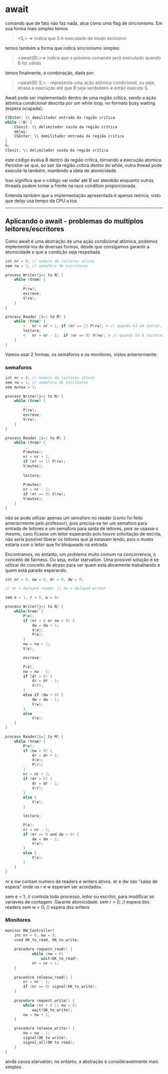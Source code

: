 # await

comando que de fato não faz nada, atua como uma flag de sincronismo. Em sua forma mais simples temos

> <S;> => indica que S é executado de modo exclusivo

temos também a forma que indica sincronismo simples:

> <await(B);>=> indica que o próximo comando será executado quando B for válido

temos finalmente, a combinação, dada por:

> <await(B) S;> - representa uma ação atômica condicional, ou seja, atrasa a execução até que B seja verdadeiro e então executa S.

Await pode ser implementado dentro de uma região crítica, sendo a ação atômica condicional descrita por um while loop, no formato busy waiting (espera ocupada):

```c
CSEnter; \\ demilitador entrada da região critica
while (!B) {
    CSexit; \\ delimitador saida da região crítica
    delay;
    CSEnter; \\ demilitador entrada da região critica
}
S;
CSexit; \\ delimitador saida da região crítica
```

este código evalua B dentro da região critica, tornando a execução atomica. Percebe-se que, ao sair da região critica dentro do while, outra thread pode executá-la também, mantendo a ideia de atomicidade. 

Isso significa que o código vai rodar até B ser atendido enquanto outras threads podem tomar a frente na race condition proporcionada.

Entenda também que a implementação apresentada é apenas teórica, visto que delay usa tempo da CPU a toa.

---

## Aplicando o await - problemas do multiplos leitores/escritores


Como await é uma abstração de uma ação condicional atômica, podemos implementá-los de diversas formas, desde que consigamos garantir a atomicidade e que a condição seja respeitada.

```c
int nr = 0; // numero de leitores ativos
sem rw = 1; // semaforo de escritores

process Writer[j=1 to N] {
	while (true) {
		...
		P(rw);
		escreve;
		V(rw);
	}
}

process Reader [i=1 to M] {
	while (true) {
		<	nr = nr + 1; if (nr == 1) P(rw); > // quando há um leitor, paramos as escritas
		leitura;
		<   nr = nr - 1;  if (nr == 0) V(rw); > // quando há 0 leitores, voltamos a escrever
	}
}
```


Vamos usar 2 formas, os semáforos e os monitores, vistos anteriormente:

### semaforos 
```c
int nr = 0; // numero de leitores ativos
sem rw = 1; // semaforo de escritores
sem mutex = 1; 

process Writer[j=1 to N] {
	while (true) {
		...
		P(rw);
		escreve;
		V(rw);
	}
}

process Reader [i=1 to M] {
	while (true) {
		...
		P(mutex);
		nr = nr + 1;
		if (nr == 1) P(rw);
		V(mutex);
		
		leitura;
		
		P(mutex)
		nr = nr - 1;
		if (nr == 0) V(rw);
		V(mutex);
	}
}
```

não se pode utilizar apenas um semaforo no reader (como foi feito anteriormente pelo professor), pois precisa-se ter um semaforo para entrada de leitores e um semaforo para saída de leitores, pois se usasse o mesmo, caso ficasse um leitor esperando pois houve solicitação de escrita, não seria possível liberar os leitores que já estavam lendo, pois o mutex estaria com o leitor que foi bloqueado na entrada.

Encontramos, no entanto, um problema muito comum na concorrencia, o conceito de fairness. Ou seja, evitar starvation. Uma possível solução é se utilizar do conceito de atraso para ver quem está ativamente trabalhando e quem está parado esperando.

```c
int nr = 0, nw = 0, dr = 0, dw = 0;

// dr = delayed reader || dw = delayed writer

sem e = 1, r = 0, w = 0;

process Writer[j=1 to N] {
	while(true) {
		P(e);
		if (nr > 0 or nw > 0) {
			dw = dw + 1;
			V(e);
			P(e);
		}
		nw = nw + 1;
		V(e);

		escreve;

		P(e);
		nw = nw - 1;
		if (dr > 0) {
			dr = dr - 1;
			V(r);
		}
		else if (dw > 0) {
			dw = dw - 1;
			V(w);
		}
		else
			V(e);
	}
}

process Reader[i=1 to M] {
	while (true) {
		P(e);
		if (nw > 0) {
			dr = dr + 1;
			V(e);
			P(r);
		}
		nr = nr + 1;
		if (dr > 0) {
			dr = dr - 1;
			V(r);
		}
		else {
			V(e);
		}

		leitura;

		P(e);
		nr = nr - 1;
		if (nr == 0 and dw > 0) {
			dw = dw - 1;
			V(w);
		}
		else {
			V(e);
		}
	}
}
```

nr e nw contam numero de readers e writers ativos.
dr e dw são "salas de espera" onde os r e w esperam ser acordados.

sem e = 1; // controla todo processo, leitor ou escritor, para modificar as variaveis de contagem. Garante atomicidade.
sem r = 0; // espera dos readers
sem w = 0; // espera dos writers
### Monitores
```c
monitor RW_Controller{
	int nr = 0, nw = 0;
	cond OK_to_read, OK_to_write;
	
	procedure request_read() {
			while (nw > 0)
				wait(OK_to_read);
			nr = nr + 1;
	}
	
	procedure release_read() {
		nr = nr - 1;
		if (nr == 0) signal(OK_to_write);	
	}
	
	procedure request_write() {
		while (nr > 0 || nw > 0)
			wait(OK_to_write);
		nw = nw + 1;	
	}

	procedure release_write() {
		nw = nw - 1;
		signal(OK to write);
		signal_all(OK to read);
	}
}
```

ainda causa starvation, no entanto, a abstração é consideravelmente mais simples.